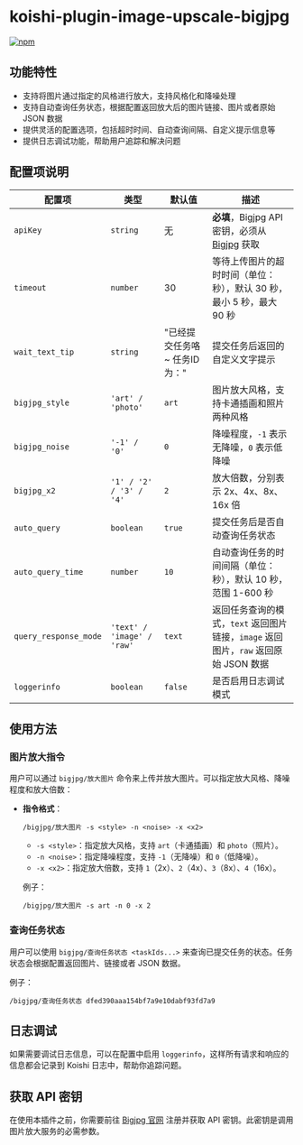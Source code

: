 # koishi-plugin-image-upscale-bigjpg

[![npm](https://img.shields.io/npm/v/koishi-plugin-image-upscale-bigjpg?style=flat-square)](https://www.npmjs.com/package/koishi-plugin-image-upscale-bigjpg)



## 功能特性

- 支持将图片通过指定的风格进行放大，支持风格化和降噪处理
- 支持自动查询任务状态，根据配置返回放大后的图片链接、图片或者原始 JSON 数据
- 提供灵活的配置选项，包括超时时间、自动查询间隔、自定义提示信息等
- 提供日志调试功能，帮助用户追踪和解决问题

## 配置项说明

| 配置项              | 类型            | 默认值 | 描述                                                                 |
| ------------------- | --------------- | ------ | -------------------------------------------------------------------- |
| `apiKey`            | `string`        | 无     | **必填**，Bigjpg API 密钥，必须从 [Bigjpg](https://bigjpg.com/zh) 获取 |
| `timeout`           | `number`        | 30     | 等待上传图片的超时时间（单位：秒），默认 30 秒，最小 5 秒，最大 90 秒   |
| `wait_text_tip`     | `string`        | "已经提交任务咯\~ 任务ID为：" | 提交任务后返回的自定义文字提示                                          |
| `bigjpg_style`      | `'art' / 'photo'`| `art`  | 图片放大风格，支持卡通插画和照片两种风格                              |
| `bigjpg_noise`      | `'-1' / '0'`     | `0`    | 降噪程度，`-1` 表示无降噪，`0` 表示低降噪                            |
| `bigjpg_x2`         | `'1' / '2' / '3' / '4'` | `2`    | 放大倍数，分别表示 2x、4x、8x、16x 倍                                 |
| `auto_query`        | `boolean`       | `true` | 提交任务后是否自动查询任务状态                                        |
| `auto_query_time`   | `number`        | `10`   | 自动查询任务的时间间隔（单位：秒），默认 10 秒，范围 1-600 秒         |
| `query_response_mode` | `'text' / 'image' / 'raw'` | `text`  | 返回任务查询的模式，`text` 返回图片链接，`image` 返回图片，`raw` 返回原始 JSON 数据 |
| `loggerinfo`        | `boolean`       | `false`| 是否启用日志调试模式                                                  |

## 使用方法

### 图片放大指令

用户可以通过 `bigjpg/放大图片` 命令来上传并放大图片。可以指定放大风格、降噪程度和放大倍数：

- **指令格式**：
  ```
  /bigjpg/放大图片 -s <style> -n <noise> -x <x2>
  ```

  - `-s <style>`：指定放大风格，支持 `art`（卡通插画）和 `photo`（照片）。
  - `-n <noise>`：指定降噪程度，支持 `-1`（无降噪）和 `0`（低降噪）。
  - `-x <x2>`：指定放大倍数，支持 `1`（2x）、`2`（4x）、`3`（8x）、`4`（16x）。

  例子：
  ```
  /bigjpg/放大图片 -s art -n 0 -x 2
  ```

### 查询任务状态

用户可以使用 `bigjpg/查询任务状态 <taskIds...>` 来查询已提交任务的状态。任务状态会根据配置返回图片、链接或者 JSON 数据。

例子：
```
/bigjpg/查询任务状态 dfed390aaa154bf7a9e10dabf93fd7a9
```

## 日志调试

如果需要调试日志信息，可以在配置中启用 `loggerinfo`，这样所有请求和响应的信息都会记录到 Koishi 日志中，帮助你追踪问题。

## 获取 API 密钥

在使用本插件之前，你需要前往 [Bigjpg 官网](https://bigjpg.com/zh) 注册并获取 API 密钥。此密钥是调用图片放大服务的必需参数。